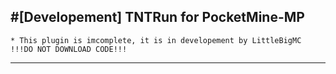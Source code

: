 #[Developement] TNTRun for PocketMine-MP
---------
```      
* This plugin is imcomplete, it is in developement by LittleBigMC
!!!DO NOT DOWNLOAD CODE!!!
```      
---------
